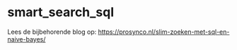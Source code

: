 # smart_search_sql
Lees de bijbehorende blog op: https://prosynco.nl/slim-zoeken-met-sql-en-naive-bayes/
